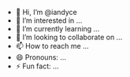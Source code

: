 - 👋 Hi, I’m @iandyce
- 👀 I’m interested in ...
- 🌱 I’m currently learning ...
- 💞️ I’m looking to collaborate on ...
- 📫 How to reach me ...
- 😄 Pronouns: ...
- ⚡ Fun fact: ...

<!---
iandyce/iandyce is a ✨ special ✨ repository because its `README.md` (this file) appears on your GitHub profile.
You can click the Preview link to take a look at your changes.
--->
